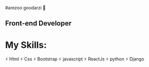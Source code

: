 #arezoo goodarzi 👋
## Front-end Developer 
# My Skills:
⚡ Html
⚡ Css
⚡ Bootstrap
⚡ javascript
⚡ ReactJs
⚡ python
⚡ Django




<!--
**arezo1365/arezo1365** is a ✨ _special_ ✨ repository because its `README.md` (this file) appears on your GitHub profile.

Here are some ideas to get you started:

- 🔭 I’m currently working on ...
- 🌱 I’m currently learning ...
- 👯 I’m looking to collaborate on ...
- 🤔 I’m looking for help with ...
- 💬 Ask me about ...
- 📫 How to reach me: ...
- 😄 Pronouns: ...
- ⚡ Fun fact: ...
-->
